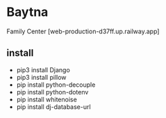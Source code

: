 # Baytna
Family Center [web-production-d37ff.up.railway.app] 

## install
- pip3 install Django
- pip3 install pillow
- pip install python-decouple
- pip install python-dotenv
- pip install whitenoise
- pip install dj-database-url

